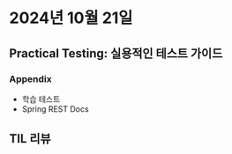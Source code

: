 # 2024년 10월 21일

## Practical Testing: 실용적인 테스트 가이드

### Appendix

- 학습 테스트
- Spring REST Docs

## TIL 리뷰
